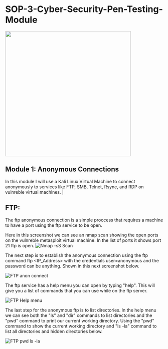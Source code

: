 # SOP-3-Cyber-Security-Pen-Testing-Module

<img src="https://www.lumificyber.com/wp-content/uploads/2023/08/blog_penetration_tester.jpg" width="400"/>

## Module 1: Anonymous Connections
  In this module I will use a Kali Linux Virtual Machine to connect anonymously to services like FTP, SMB, Telnet, Rsync, and RDP on vulnreble virtual machines.
|
## FTP: 
  The ftp anonymous connection is a simple proccess that requires a machine to have a port using the ftp service to be open.
  
Here in this screenshot we can see an nmap scan showing the open ports on the vulnreble metasploit virtual machine. 
In the list of ports it shows port 21 ftp is open. 
![Nmap -sS Scan ](https://github.com/user-attachments/assets/37751bec-7478-4db8-b37a-32a7fa53eda3)

The next step is to establish the anonymous connection using the ftp command ftp <IP_Address> with the credentials user=anonymous and the password can be anything.
Shown in this next screenshot below.

![FTP anon connect](https://github.com/user-attachments/assets/70e6d0d2-86bd-4554-997c-7fa6bb9c700c)

The ftp service has a help menu you can open by typing "help". This will give you a list of commands that you can use while on the ftp server. 

![FTP Help menu](https://github.com/user-attachments/assets/f8d17bfa-c8ce-4d8e-a618-48871ca05a82)

The last step for the anonymous ftp is to list directories. In the help menu we can see both the "ls" and "dir" commands to list directories and the "pwd" command to print our current working directory. 
Using the "pwd" command to show the current working directory and "ls -la" command to list all directories and hidden directories below.

![FTP pwd ls -la](https://github.com/user-attachments/assets/c7d08528-1a9a-4cce-bbd9-87f88a3dc3ad)

